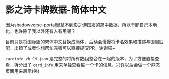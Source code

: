 # 影之诗卡牌数据-简体中文

因为shadowverse-portal里拿不到影之诗国服的简中数据，所以干脆自己本地化，也许除了我以外还有人有用呢？

目前只是将国际服的繁体中文替换成简体，后续会慢慢将卡名效果和描述与国服匹配，出错了或者你想帮忙完善可以直接提交PR，谢谢喵~

`cardinfo_zh_CN.json` 是完整的将所有数组整合在一起的版本，为了方便直接查看，拆分出了 `card_info` 用来单独查看每一个卡的信息，兴许以后会做一个静态页面用来展示(笑)